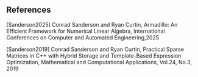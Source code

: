 ## References

[Sanderson2025] Conrad Sanderson and Ryan Curtin, Armadillo: An Efficient Framework for Numerical Linear Algebra, International Conferences on Computer and Automated Engineering,2025

[Sanderson2019] Conrad Sanderson and Ryan Curtin, Practical Sparse Matrices in C++ with Hybrid Storage and Template-Based Expression Optimization, Mathematical and Computational Applications, Vol.24, No.3, 2019